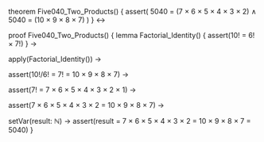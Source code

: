 theorem Five040_Two_Products() {
  assert(
    5040 = (7 × 6 × 5 × 4 × 3 × 2) ∧
    5040 = (10 × 9 × 8 × 7)
  )
} ↔

proof Five040_Two_Products() {
  lemma Factorial_Identity() {
    assert(10! = 6! × 7!)
  } →
  
  apply(Factorial_Identity()) →
  
  assert(10!/6! = 7! = 10 × 9 × 8 × 7) →
  
  assert(7! = 7 × 6 × 5 × 4 × 3 × 2 × 1) →
  
  assert(7 × 6 × 5 × 4 × 3 × 2 = 10 × 9 × 8 × 7) →
  
  setVar(result: ℕ) →
  assert(result = 7 × 6 × 5 × 4 × 3 × 2 = 10 × 9 × 8 × 7 = 5040)
}